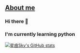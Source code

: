 <!--
**Starry-Trace-Sky/Starry-Trace-Sky** is a ✨ _special_ ✨ repository because its `README.md` (this file) appears on your GitHub profile.

Here are some ideas to get you started:

- 🔭 I’m currently working on ...
- 🌱 I’m currently learning ...
- 👯 I’m looking to collaborate on ...
- 🤔 I’m looking for help with ...
- 💬 Ask me about ...
- 📫 How to reach me: ...
- 😄 Pronouns: ...
- ⚡ Fun fact: ...
-->

## [About me](https://starrytracesky.vercel.app)

### Hi there 👋

### I'm currently learning python

[![星痕Sky's GitHub stats](https://github-readme-stats.vercel.app/api?username=Starry-Trace-Sky&count_private=true&show_icons=true&theme=radical)](https://starrytracesky.vercel.app)
